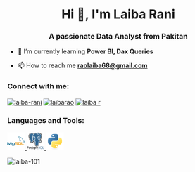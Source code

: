 <h1 align="center">Hi 👋, I'm Laiba Rani</h1>
<h3 align="center">A passionate Data Analyst from Pakitan</h3>

- 🌱 I’m currently learning **Power BI, Dax Queries**

- 📫 How to reach me **raolaiba68@gmail.com**

<h3 align="left">Connect with me:</h3>
<p align="left">
<a href="https://linkedin.com/in/laiba-rani" target="blank"><img align="center" src="https://raw.githubusercontent.com/rahuldkjain/github-profile-readme-generator/master/src/images/icons/Social/linked-in-alt.svg" alt="laiba-rani" height="30" width="40" /></a>
<a href="https://kaggle.com/laibarao" target="blank"><img align="center" src="https://raw.githubusercontent.com/rahuldkjain/github-profile-readme-generator/master/src/images/icons/Social/kaggle.svg" alt="laibarao" height="30" width="40" /></a>
<a href="https://medium.com/laiba r" target="blank"><img align="center" src="https://raw.githubusercontent.com/rahuldkjain/github-profile-readme-generator/master/src/images/icons/Social/medium.svg" alt="laiba r" height="30" width="40" /></a>
</p>

<h3 align="left">Languages and Tools:</h3>
<p align="left"> <a href="https://www.mysql.com/" target="_blank" rel="noreferrer"> <img src="https://raw.githubusercontent.com/devicons/devicon/master/icons/mysql/mysql-original-wordmark.svg" alt="mysql" width="40" height="40"/> </a> <a href="https://www.postgresql.org" target="_blank" rel="noreferrer"> <img src="https://raw.githubusercontent.com/devicons/devicon/master/icons/postgresql/postgresql-original-wordmark.svg" alt="postgresql" width="40" height="40"/> </a> <a href="https://www.python.org" target="_blank" rel="noreferrer"> <img src="https://raw.githubusercontent.com/devicons/devicon/master/icons/python/python-original.svg" alt="python" width="40" height="40"/> </a> </p>

<p><img align="center" src="https://github-readme-stats.vercel.app/api/top-langs?username=laiba-101&show_icons=true&locale=en&layout=compact" alt="laiba-101" /></p>

